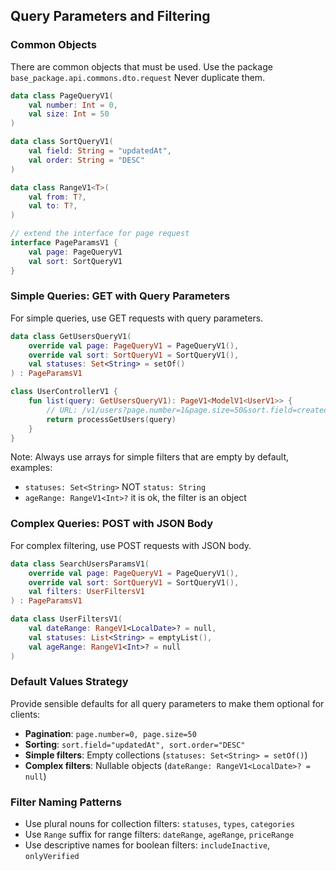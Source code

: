 ## Query Parameters and Filtering

### Common Objects

There are common objects that must be used. Use the package `base_package.api.commons.dto.request` Never duplicate them.

```kotlin
data class PageQueryV1(
    val number: Int = 0,
    val size: Int = 50
)

data class SortQueryV1(
    val field: String = "updatedAt",
    val order: String = "DESC"
)

data class RangeV1<T>(
    val from: T?,
    val to: T?,
)

// extend the interface for page request
interface PageParamsV1 {
    val page: PageQueryV1
    val sort: SortQueryV1
}
```

### Simple Queries: GET with Query Parameters
For simple queries, use GET requests with query parameters.

```kotlin
data class GetUsersQueryV1(
    override val page: PageQueryV1 = PageQueryV1(),
    override val sort: SortQueryV1 = SortQueryV1(),
    val statuses: Set<String> = setOf()
) : PageParamsV1

class UserControllerV1 {
    fun list(query: GetUsersQueryV1): PageV1<ModelV1<UserV1>> {
        // URL: /v1/users?page.number=1&page.size=50&sort.field=createdAt&sort.order=ASC&statuses=active
        return processGetUsers(query)
    }
}
```
Note: Always use arrays for simple filters that are empty by default, examples:
- `statuses: Set<String>` NOT `status: String`
- `ageRange: RangeV1<Int>?` it is ok, the filter is an object

### Complex Queries: POST with JSON Body
For complex filtering, use POST requests with JSON body.

```kotlin
data class SearchUsersParamsV1(
    override val page: PageQueryV1 = PageQueryV1(),
    override val sort: SortQueryV1 = SortQueryV1(),
    val filters: UserFiltersV1
) : PageParamsV1

data class UserFiltersV1(
    val dateRange: RangeV1<LocalDate>? = null,
    val statuses: List<String> = emptyList(),
    val ageRange: RangeV1<Int>? = null
)
```

### Default Values Strategy

Provide sensible defaults for all query parameters to make them optional for clients:

- **Pagination**: `page.number=0, page.size=50`
- **Sorting**: `sort.field="updatedAt", sort.order="DESC"`
- **Simple filters**: Empty collections (`statuses: Set<String> = setOf()`)
- **Complex filters**: Nullable objects (`dateRange: RangeV1<LocalDate>? = null`)

### Filter Naming Patterns

- Use plural nouns for collection filters: `statuses`, `types`, `categories`
- Use `Range` suffix for range filters: `dateRange`, `ageRange`, `priceRange`
- Use descriptive names for boolean filters: `includeInactive`, `onlyVerified`